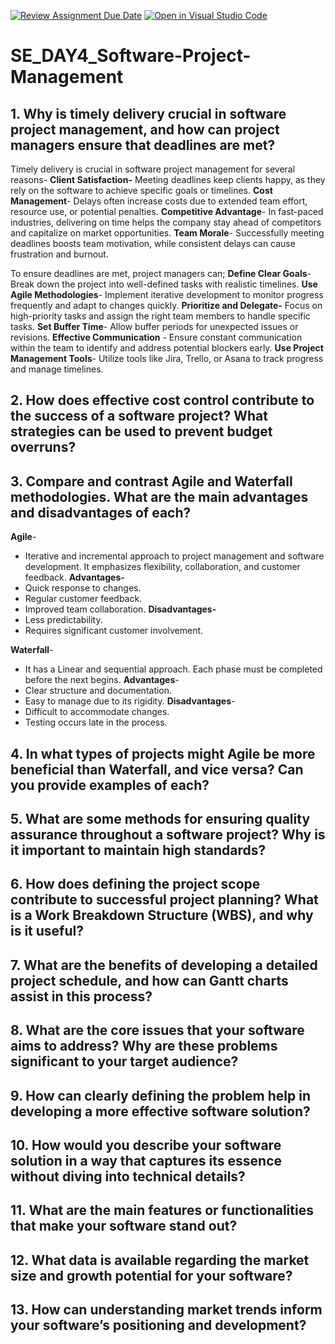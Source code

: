 [![Review Assignment Due Date](https://classroom.github.com/assets/deadline-readme-button-22041afd0340ce965d47ae6ef1cefeee28c7c493a6346c4f15d667ab976d596c.svg)](https://classroom.github.com/a/9pw6JKcu)
[![Open in Visual Studio Code](https://classroom.github.com/assets/open-in-vscode-2e0aaae1b6195c2367325f4f02e2d04e9abb55f0b24a779b69b11b9e10269abc.svg)](https://classroom.github.com/online_ide?assignment_repo_id=15888485&assignment_repo_type=AssignmentRepo)
# SE_DAY4_Software-Project-Management
## 1. Why is timely delivery crucial in software project management, and how can project managers ensure that deadlines are met?
Timely delivery is crucial in software project management for several reasons-
**Client Satisfaction-** Meeting deadlines keep clients happy, as they rely on the software to achieve specific goals or timelines.
**Cost Management**- Delays often increase costs due to extended team effort, resource use, or potential penalties.
**Competitive Advantage**- In fast-paced industries, delivering on time helps the company stay ahead of competitors and capitalize on market opportunities.
**Team Morale**- Successfully meeting deadlines boosts team motivation, while consistent delays can cause frustration and burnout.

To ensure deadlines are met, project managers can;
**Define Clear Goals**- Break down the project into well-defined tasks with realistic timelines.
**Use Agile Methodologies**- Implement iterative development to monitor progress frequently and adapt to changes quickly.
**Prioritize and Delegate-** Focus on high-priority tasks and assign the right team members to handle specific tasks.
**Set Buffer Time**- Allow buffer periods for unexpected issues or revisions.
**Effective Communication** - Ensure constant communication within the team to identify and address potential blockers early.
**Use Project Management Tools**- Utilize tools like Jira, Trello, or Asana to track progress and manage timelines.

## 2. How does effective cost control contribute to the success of a software project? What strategies can be used to prevent budget overruns?

## 3. Compare and contrast Agile and Waterfall methodologies. What are the main advantages and disadvantages of each?
**Agile**-
- Iterative and incremental approach to project management and software development. It emphasizes flexibility, collaboration, and customer feedback.
**Advantages-**
- Quick response to changes.
- Regular customer feedback.
- Improved team collaboration.
**Disadvantages-**
- Less predictability.
- Requires significant customer involvement.
  
**Waterfall**-
- It has a Linear and sequential approach. Each phase must be completed before the next begins.
**Advantages**-
- Clear structure and documentation.
- Easy to manage due to its rigidity.
**Disadvantages**-
- Difficult to accommodate changes.
- Testing occurs late in the process.
  
## 4. In what types of projects might Agile be more beneficial than Waterfall, and vice versa? Can you provide examples of each?

## 5. What are some methods for ensuring quality assurance throughout a software project? Why is it important to maintain high standards?
## 6. How does defining the project scope contribute to successful project planning? What is a Work Breakdown Structure (WBS), and why is it useful?
## 7. What are the benefits of developing a detailed project schedule, and how can Gantt charts assist in this process?
## 8. What are the core issues that your software aims to address? Why are these problems significant to your target audience?
## 9. How can clearly defining the problem help in developing a more effective software solution?
## 10. How would you describe your software solution in a way that captures its essence without diving into technical details?
## 11. What are the main features or functionalities that make your software stand out?
## 12. What data is available regarding the market size and growth potential for your software?
## 13. How can understanding market trends inform your software’s positioning and development?
